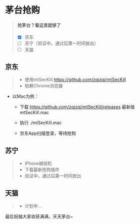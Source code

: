 # 茅台抢购

> #### 抢茅台？看这里就够了
>
> 
>
> - [x] 京东
> - [ ] 苏宁（验证中，通过后第一时间放出）
> - [ ] 天猫

## 京东

> - 使用mtSecKill https://github.com/zqjzqj/mtSecKill
> - 依赖Chrome浏览器

- 以Mac为例：

  - 下载 https://github.com/zqjzqj/mtSecKill/releases  最新版 mtSecKill.mac
  - 执行 ./mtSecKill.mac

  - 京东App扫描登录，等待抢购

## 苏宁

> - iPhone越狱机
> - 下载最新抢购插件
> - 验证中，通过后第一时间放出



## 天猫

> - 计划中...





最后祝福大家收获满满，天天茅台~
